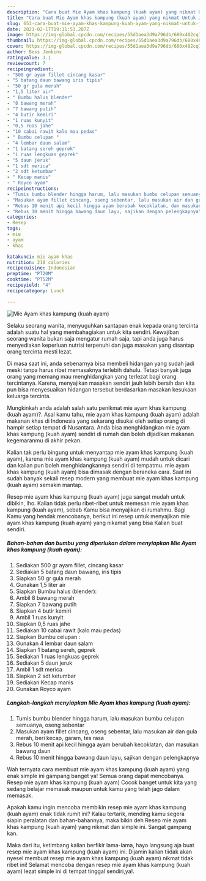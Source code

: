 ```yaml
---
description: "Cara buat Mie Ayam khas kampung (kuah ayam) yang nikmat Untuk Jualan"
title: "Cara buat Mie Ayam khas kampung (kuah ayam) yang nikmat Untuk Jualan"
slug: 653-cara-buat-mie-ayam-khas-kampung-kuah-ayam-yang-nikmat-untuk-jualan
date: 2021-02-17T19:11:53.287Z
image: https://img-global.cpcdn.com/recipes/55d1aea3d9a796db/680x482cq70/mie-ayam-khas-kampung-kuah-ayam-foto-resep-utama.jpg
thumbnail: https://img-global.cpcdn.com/recipes/55d1aea3d9a796db/680x482cq70/mie-ayam-khas-kampung-kuah-ayam-foto-resep-utama.jpg
cover: https://img-global.cpcdn.com/recipes/55d1aea3d9a796db/680x482cq70/mie-ayam-khas-kampung-kuah-ayam-foto-resep-utama.jpg
author: Bess Jenkins
ratingvalue: 3.1
reviewcount: 7
recipeingredient:
- "500 gr ayam fillet cincang kasar"
- "5 batang daun bawang iris tipis"
- "50 gr gula merah"
- "1,5 liter air"
- " Bumbu halus blender"
- "8 bawang merah"
- "7 bawang putih"
- "4 butir kemiri"
- "1 ruas kunyit"
- "0,5 ruas jahe"
- "10 cabai rawit kalo mau pedas"
- " Bumbu celupan "
- "4 lembar daun salam"
- "1 batang sereh geprek"
- "1 ruas lengkuas geprek"
- "5 daun jeruk"
- "1 sdt merica"
- "2 sdt ketumbar"
- " Kecap manis"
- " Royco ayam"
recipeinstructions:
- "Tumis bumbu blender hingga harum, lalu masukan bumbu celupan semuanya, oseng sebentar"
- "Masukan ayam fillet cincang, oseng sebentar, lalu masukan air dan gula merah, beri kecap, garam, tes rasa"
- "Rebus 10 menit api kecil hingga ayam berubah kecoklatan, dan masukan bawang daun"
- "Rebus 10 menit hingga bawang daun layu, sajikan dengan pelengkapnya"
categories:
- Resep
tags:
- mie
- ayam
- khas

katakunci: mie ayam khas 
nutrition: 218 calories
recipecuisine: Indonesian
preptime: "PT20M"
cooktime: "PT52M"
recipeyield: "4"
recipecategory: Lunch

---
```



![Mie Ayam khas kampung (kuah ayam)](https://img-global.cpcdn.com/recipes/55d1aea3d9a796db/680x482cq70/mie-ayam-khas-kampung-kuah-ayam-foto-resep-utama.jpg)

Selaku seorang wanita, menyuguhkan santapan enak kepada orang tercinta adalah suatu hal yang membahagiakan untuk kita sendiri. Kewajiban seorang  wanita bukan saja mengatur rumah saja, tapi anda juga harus menyediakan keperluan nutrisi terpenuhi dan juga masakan yang disantap orang tercinta mesti lezat.

Di masa  saat ini, anda sebenarnya bisa membeli hidangan yang sudah jadi meski tanpa harus ribet memasaknya terlebih dahulu. Tetapi banyak juga orang yang memang mau menghidangkan yang terlezat bagi orang tercintanya. Karena, menyajikan masakan sendiri jauh lebih bersih dan kita pun bisa menyesuaikan hidangan tersebut berdasarkan masakan kesukaan keluarga tercinta. 



Mungkinkah anda adalah salah satu penikmat mie ayam khas kampung (kuah ayam)?. Asal kamu tahu, mie ayam khas kampung (kuah ayam) adalah makanan khas di Indonesia yang sekarang disukai oleh setiap orang di hampir setiap tempat di Nusantara. Anda bisa menghidangkan mie ayam khas kampung (kuah ayam) sendiri di rumah dan boleh dijadikan makanan kegemaranmu di akhir pekan.

Kalian tak perlu bingung untuk menyantap mie ayam khas kampung (kuah ayam), karena mie ayam khas kampung (kuah ayam) mudah untuk dicari dan kalian pun boleh menghidangkannya sendiri di tempatmu. mie ayam khas kampung (kuah ayam) bisa dimasak dengan beraneka cara. Saat ini sudah banyak sekali resep modern yang membuat mie ayam khas kampung (kuah ayam) semakin mantap.

Resep mie ayam khas kampung (kuah ayam) juga sangat mudah untuk dibikin, lho. Kalian tidak perlu ribet-ribet untuk memesan mie ayam khas kampung (kuah ayam), sebab Kamu bisa menyajikan di rumahmu. Bagi Kamu yang hendak mencobanya, berikut ini resep untuk menyajikan mie ayam khas kampung (kuah ayam) yang nikamat yang bisa Kalian buat sendiri.

<!--inarticleads1-->

##### Bahan-bahan dan bumbu yang diperlukan dalam menyiapkan Mie Ayam khas kampung (kuah ayam):

1. Sediakan 500 gr ayam fillet, cincang kasar
1. Sediakan 5 batang daun bawang, iris tipis
1. Siapkan 50 gr gula merah
1. Gunakan 1,5 liter air
1. Siapkan  Bumbu halus (blender):
1. Ambil 8 bawang merah
1. Siapkan 7 bawang putih
1. Siapkan 4 butir kemiri
1. Ambil 1 ruas kunyit
1. Siapkan 0,5 ruas jahe
1. Sediakan 10 cabai rawit (kalo mau pedas)
1. Siapkan  Bumbu celupan :
1. Gunakan 4 lembar daun salam
1. Siapkan 1 batang sereh, geprek
1. Sediakan 1 ruas lengkuas geprek
1. Sediakan 5 daun jeruk
1. Ambil 1 sdt merica
1. Siapkan 2 sdt ketumbar
1. Sediakan  Kecap manis
1. Gunakan  Royco ayam




<!--inarticleads2-->

##### Langkah-langkah menyiapkan Mie Ayam khas kampung (kuah ayam):

1. Tumis bumbu blender hingga harum, lalu masukan bumbu celupan semuanya, oseng sebentar
1. Masukan ayam fillet cincang, oseng sebentar, lalu masukan air dan gula merah, beri kecap, garam, tes rasa
1. Rebus 10 menit api kecil hingga ayam berubah kecoklatan, dan masukan bawang daun
1. Rebus 10 menit hingga bawang daun layu, sajikan dengan pelengkapnya




Wah ternyata cara membuat mie ayam khas kampung (kuah ayam) yang enak simple ini gampang banget ya! Semua orang dapat mencobanya. Resep mie ayam khas kampung (kuah ayam) Cocok banget untuk kita yang sedang belajar memasak maupun untuk kamu yang telah jago dalam memasak.

Apakah kamu ingin mencoba membikin resep mie ayam khas kampung (kuah ayam) enak tidak rumit ini? Kalau tertarik, mending kamu segera siapin peralatan dan bahan-bahannya, maka bikin deh Resep mie ayam khas kampung (kuah ayam) yang nikmat dan simple ini. Sangat gampang kan. 

Maka dari itu, ketimbang kalian berfikir lama-lama, hayo langsung aja buat resep mie ayam khas kampung (kuah ayam) ini. Dijamin kalian tiidak akan nyesel membuat resep mie ayam khas kampung (kuah ayam) nikmat tidak ribet ini! Selamat mencoba dengan resep mie ayam khas kampung (kuah ayam) lezat simple ini di tempat tinggal sendiri,ya!.

